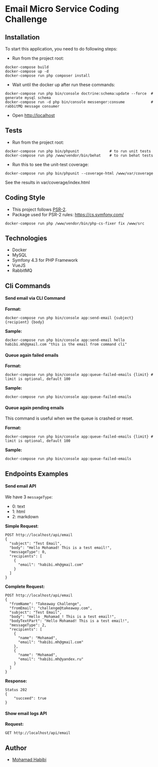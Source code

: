 # Email Micro Service Coding Challenge

## Installation

To start this application, you need to do following steps:

- Run from the project root:

```
docker-compose build
docker-compose up -d
docker-compose run php composer install
```

- Wait until the docker up after run these commands:

```
docker-compose run php bin/console doctrine:schema:update --force  # generate mysql schema
docker-compose run -d php bin/console messenger:consume            # rabbitMQ message consumer
```

- Open [http://localhost](http://localhost)


## Tests

- Run from the project root:

```
docker-compose run php bin/phpunit              # to run unit tests
docker-compose run php /www/vendor/bin/behat    # to run behat tests
```

- Run this to see the unit-test coverage:

```
docker-compose run php bin/phpunit --coverage-html /www/var/coverage
```

See the results in var/coverage/index.html

## Coding Style
- This project follows [PSR-2](https://github.com/php-fig/fig-standards/blob/master/accepted/PSR-2-coding-style-guide.md).
- Package used for PSR-2 rules: https://cs.symfony.com/

```
docker-compose run php /www/vendor/bin/php-cs-fixer fix /www/src
```

## Technologies
- Docker
- MySQL
- Symfony 4.3 for PHP Framework
- VueJS
- RabbitMQ

## Cli Commands

#### Send email via CLI Command

**Format:**
```
docker-compose run php bin/console app:send-email {subject} {recipient} {body}
```

**Sample:**
```
docker-compose run php bin/console app:send-email hello habibi.mh@gmail.com "this is the email from command cli"
```

#### Queue again failed emails

**Format:**
```
docker-compose run php bin/console app:queue-failed-emails {limit} # limit is optional, default 100
```

**Sample:**
```
docker-compose run php bin/console app:queue-failed-emails
```

#### Queue again pending emails

This command is useful when we the queue is crashed or reset.

**Format:**
```
docker-compose run php bin/console app:queue-failed-emails {limit} # limit is optional, default 100
```

**Sample:**
```
docker-compose run php bin/console app:queue-failed-emails
```

## Endpoints Examples

#### Send email API
We have 3 `messageType`: 
 - 0: text
 - 1: html
 - 2: markdown

**Simple Request**:
```
POST http://localhost/api/email
{
  "subject": "Test Email",
  "body": "Hello Mohamad! This is a test email!",
  "messageType": 0,
  "recipients": [
    {
      "email": "habibi.mh@gmail.com"
    }
  ]
}
```

**Complete Request:**
```
POST http://localhost/api/email
{
  "fromName": "Takeaway Challenge",
  "fromEmail": "challenge@takeaway.com",
  "subject": "Test Email",
  "body": "Hello _Mohamad_! This is a test email!",
  "bodyTextPart": "Hello Mohamad! This is a test email!",
  "messageType": 2,
  "recipients": [
    {
      "name": "Mohamad",
      "email": "habibi.mh@gmail.com"
    },
    {
      "name": "Mohamad",
      "email": "habibi.mh@yandex.ru"
    }
  ]
}
```

**Response:**
```
Status 202
{
    "succeed": true
}
```

#### Show email logs API
**Request:**
```
GET http://localhost/api/email
```

## Author
- [Mohamad Habibi](https://www.linkedin.com/in/habibimh) 
